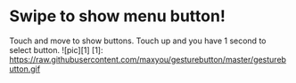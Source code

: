 # Swipe to show menu button!
Touch and move to show buttons. Touch up and you have 1 second to select button.
![pic][1]
[1]: https://raw.githubusercontent.com/maxyou/gesturebutton/master/gesturebutton.gif
